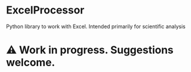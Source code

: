 # ExcelProcessor
Python library to work with Excel. Intended primarily for scientific analysis


# ⚠ Work in progress. Suggestions welcome. 
